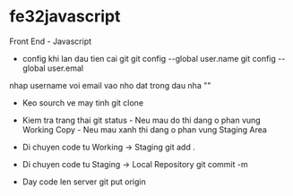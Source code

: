 # fe32javascript
Front End - Javascript

* config khi lan dau tien cai git
	git config --global user.name <username>
	git config --global user.emal <email>

nhap username voi email vao nho dat trong dau nha ""

* Keo sourch ve may tinh
	git clone <link git cua repository tren github>

* Kiem tra trang thai
	git status
		- Neu mau do thi dang o phan vung Working Copy
		- Neu mau xanh thi dang o phan vung Staging Area
		
* Di chuyen code tu Working -> Staging
	git add .
	
* Di chuyen code tu Staging -> Local Repository
	git commit -m <ghi chu de biet code gi>
	
* Day code len server
	git put origin <ten branch	>